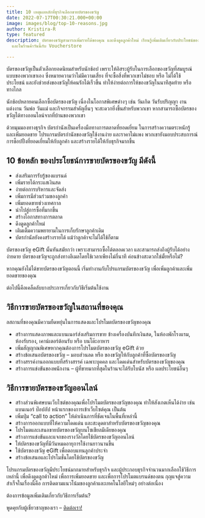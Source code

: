 ```yaml
---
title: 10 เหตุผลหลักที่ธุรกิจเลือกขายบัตรของขวัญ
date: 2022-07-17T00:30:21.000+00:00
image: images/blog/top-10-reasons.jpg
author: Kristira-R
type: featured
description: บัตรของขวัญสามารถเพิ่มรายได้ของคุณ และดึงดูดลูกค้าใหม่ เรียนรู้เพิ่มเติมเกี่ยวกับประโยชน์ของการขายบัตรของขวัญทางออนไลน์
  และในร้านค้าวันนี้กับ Voucherstore

---
```

บัตรของขวัญเป็นตัวเลือกยอดนิยมสำหรับนักช้อป เพราะให้อิสระผู้รับในการเลือกของขวัญที่สมบูรณ์แบบของพวกเขาเอง ซึ่งหมายความว่าไม่มีความเสี่ยง ที่จะซื้อสิ่งที่พวกเขาไม่ชอบ หรือ ไม่ได้ใช้ประโยชน์ และยังช่วยส่งของขวัญให้คนรักได้เร็วขึ้น ทำให้ง่ายต่อการให้ของขวัญในนาทีสุดท้าย หรือทางไกล

นักช้อปหลายคนเลือกซื้อบัตรของขวัญ เนื่องในโอกาสพิเศษต่างๆ เช่น วันเกิด วันรับปริญญา งานแต่งงาน วันพ่อ วันแม่ และกิจกรรมสำคัญอื่นๆ จะสะดวกยิ่งขึ้นสำหรับพวกเขา หากสามารถซื้อบัตรของขวัญได้ทางออนไลน์จากที่บ้านของพวกเขา

ด้วยมุมมองทางธุรกิจ บัตรกำนัลเป็นเครื่องมือทางการตลาดที่ยอดเยี่ยม ในการสร้างความตระหนักรู้ และเพิ่มยอดขาย โปรแกรมบัตรกำนัลของขวัญใช้งานง่าย และราคาไม่แพง พวกเขายังมอบประสบการณ์การช็อปปิ้งที่ยอดเยี่ยมให้กับลูกค้า และสร้างรายได้ให้กับธุรกิจมากขึ้น

## 10 ข้อหลัก ของประโยชน์การขายบัตรของขวัญ มีดังนี้

* ส่งเสริมการรับรู้ของแบรนด์
* เพิ่มรายได้กระแสเงินสด
* ง่ายต่อการบริหารและจัดส่ง
* เพิ่มการมีส่วนร่วมของลูกค้า
* เพิ่มยอดขายช่วงเทศกาล
* นำไปสู่การซื้อที่มากขึ้น
* สร้างโอกาสทางการตลาด
* ดึงดูดลูกค้าใหม่
* เติมเต็มความพยายามในการเก็บรักษาลูกค้าเดิม
* บัตรกำนัลยังคงสร้างรายได้ แม้ว่าลูกค้าจะไม่ได้ใช้ก็ตาม

บัตรของขวัญ eGift นั้นทันสมัยกว่า เพราะสามารถซื้อได้ตลอดเวลา และสามารถส่งถึงผู้รับได้อย่างง่ายดาย บัตรของขวัญจะถูกส่งทางอีเมลโดยใช้เวลาเพียงไม่กี่นาที ค่อนข้างสะดวกใช่มั้ยหรือไม่?

หากคุณยังไม่ได้ขายบัตรของขวัญตอนนี้ เริ่มทำงานกับโปรแกรมบัตรของขวัญ เพื่อเพิ่มลูกค้าและเพิ่มยอดขายของคุณ

ต่อไปนี้คือเคล็ดลับบางประการเกี่ยวกับวิธีเริ่มต้นใช้งาน

## วิธีการขายบัตรของขวัญในสถานที่ของคุณ

ลสถานที่ของคุณมีความยืดหยุ่นในการแสดงและโปรโมตบัตรของขวัญของคุณ

* สร้างการแสดงภาพและแบนเนอร์ส่งเสริมการขาย ข้างเครื่องบันทึกเงินสด, ในห้องพักโรงแรม, ห้องรับรอง, เคาน์เตอร์ต้อนรับ หรือ บนโต๊ะอาหาร
* เพิ่มสัญญาณพิเศษหากคุณต้องการโปรโมตบัตรของขวัญ eGift ด้วย
* สร้างข้อเสนอบัตรของขวัญ – มอบส่วนลด หรือ ของขวัญให้กับลูกค้าที่ซื้อบัตรของขวัญ
* สร้างสรรค์งานออกแบบที่สร้างสรรค์ เฉพาะบุคคล และโดดเด่นสำหรับบัตรของขวัญของคุณ
* สร้างการแข่งขันของพนักงาน – ผู้ที่ขายมากที่สุดในร้านจะได้รับโบนัส หรือ ผลประโยชน์อื่นๆ

## วิธีการขายบัตรของขวัญออนไลน์

* สร้างส่วนพิเศษบนเว็บไซต์ของคุณเพื่อโปรโมตบัตรของขวัญของคุณ ทำให้สังเกตเห็นได้ง่าย เช่น แบนเนอร์ ป๊อปอัป หน้าแรกของการเข้าเว็บไซต์คุณ เป็นต้น
* เพิ่มปุ่ม “call to action” ให้ดำเนินการที่ชัดเจนในพื้นที่เหล่านี้
* สร้างการออกแบบที่ให้ความโดดเด่น และสะดุดตาสำหรับบัตรของขวัญของคุณ
* โปรโมตและเสนอขายบัตรของขวัญบนโซเชียลมีเดียของคุณ
* สร้างการแข่งขันและแจกของรางวัลโดยใช้บัตรของขวัญออนไลน์
* ให้บัตรของขวัญที่มีวันหมดอายุการใช้งานยาวนานขึ้น
* ใช้บัตรของขวัญ eGift เพื่อตอบแทนลูกค้าประจำ
* สร้างข้อเสนอและโปรโมชั่นโดยใช้บัตรของขวัญ

โปรแกรมบัตรของขวัญมีประโยชน์มากมายสำหรับธุรกิจ และผู้ประกอบธุรกิจจำนวนมากเลือกใช้วิธีการเหล่านี้ เพื่อดึงดูดลูกค้าใหม่ เพื่อการเพิ่มยอดขาย และเพื่อการโปรโมตแบรนด์ของตน กุญแจสู่ความสำเร็จในเรื่องนี้คือ การติดตามแนวโน้มของลูกค้าและเทคโนโลยีใหม่ๆ อย่างต่อเนื่อง

ต้องการข้อมูลเพิ่มเติมเกี่ยวกับวิธีการเริ่มต้น?

พูดคุยกับผู้เชี่ยวชาญของเรา – [ติดต่อเรา!](/contact)